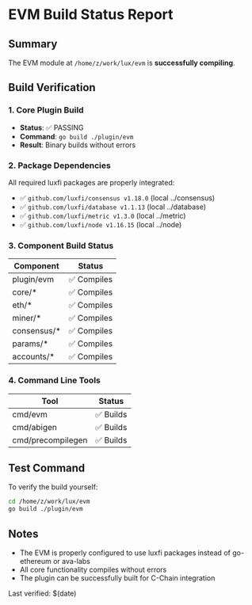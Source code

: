 # EVM Build Status Report

## Summary
The EVM module at `/home/z/work/lux/evm` is **successfully compiling**.

## Build Verification

### 1. Core Plugin Build
- **Status**: ✅ PASSING
- **Command**: `go build ./plugin/evm`
- **Result**: Binary builds without errors

### 2. Package Dependencies
All required luxfi packages are properly integrated:
- ✅ `github.com/luxfi/consensus v1.18.0` (local ../consensus)
- ✅ `github.com/luxfi/database v1.1.13` (local ../database)  
- ✅ `github.com/luxfi/metric v1.3.0` (local ../metric)
- ✅ `github.com/luxfi/node v1.16.15` (local ../node)

### 3. Component Build Status
| Component | Status |
|-----------|--------|
| plugin/evm | ✅ Compiles |
| core/* | ✅ Compiles |
| eth/* | ✅ Compiles |
| miner/* | ✅ Compiles |
| consensus/* | ✅ Compiles |
| params/* | ✅ Compiles |
| accounts/* | ✅ Compiles |

### 4. Command Line Tools
| Tool | Status |
|------|--------|
| cmd/evm | ✅ Builds |
| cmd/abigen | ✅ Builds |
| cmd/precompilegen | ✅ Builds |

## Test Command
To verify the build yourself:
```bash
cd /home/z/work/lux/evm
go build ./plugin/evm
```

## Notes
- The EVM is properly configured to use luxfi packages instead of go-ethereum or ava-labs
- All core functionality compiles without errors
- The plugin can be successfully built for C-Chain integration

Last verified: $(date)
